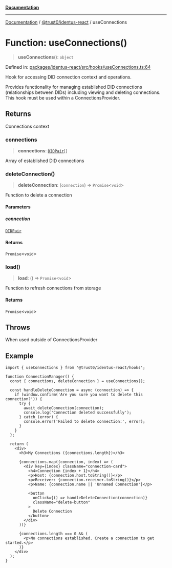 [**Documentation**](../../../README.md)

***

[Documentation](../../../README.md) / [@trust0/identus-react](../README.md) / useConnections

# Function: useConnections()

> **useConnections**(): `object`

Defined in: [packages/identus-react/src/hooks/useConnections.ts:64](https://github.com/trust0-project/identus/blob/36273ced808cc928bb0bacc3f2bb81563d55ed78/packages/identus-react/src/hooks/useConnections.ts#L64)

Hook for accessing DID connection context and operations.

Provides functionality for managing established DID connections (relationships
between DIDs) including viewing and deleting connections. This hook must be
used within a ConnectionsProvider.

## Returns

Connections context

### connections

> **connections**: [`DIDPair`](https://github.com/hyperledger-identus/sdk-ts/blob/main/docs/sdk/modules.md)[]

Array of established DID connections

### deleteConnection()

> **deleteConnection**: (`connection`) => `Promise`\<`void`\>

Function to delete a connection

#### Parameters

##### connection

[`DIDPair`](https://github.com/hyperledger-identus/sdk-ts/blob/main/docs/sdk/modules.md)

#### Returns

`Promise`\<`void`\>

### load()

> **load**: () => `Promise`\<`void`\>

Function to refresh connections from storage

#### Returns

`Promise`\<`void`\>

## Throws

When used outside of ConnectionsProvider

## Example

```tsx
import { useConnections } from '@trust0/identus-react/hooks';

function ConnectionManager() {
  const { connections, deleteConnection } = useConnections();
  
  const handleDeleteConnection = async (connection) => {
    if (window.confirm('Are you sure you want to delete this connection?')) {
      try {
        await deleteConnection(connection);
        console.log('Connection deleted successfully');
      } catch (error) {
        console.error('Failed to delete connection:', error);
      }
    }
  };
  
  return (
    <div>
      <h3>My Connections ({connections.length})</h3>
      
      {connections.map((connection, index) => (
        <div key={index} className="connection-card">
          <h4>Connection {index + 1}</h4>
          <p>Host: {connection.host.toString()}</p>
          <p>Receiver: {connection.receiver.toString()}</p>
          <p>Name: {connection.name || 'Unnamed Connection'}</p>
          
          <button 
            onClick={() => handleDeleteConnection(connection)}
            className="delete-button"
          >
            Delete Connection
          </button>
        </div>
      ))}
      
      {connections.length === 0 && (
        <p>No connections established. Create a connection to get started.</p>
      )}
    </div>
  );
}
```

